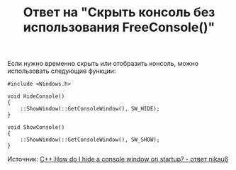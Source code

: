 ﻿---
title: "Ответ на \"Скрыть консоль без использования FreeConsole()\""
se.owner.user_id: 240512
se.owner.display_name: "MSDN.WhiteKnight"
se.owner.link: "https://ru.stackoverflow.com/users/240512/msdn-whiteknight"
se.answer_id: 864465
se.question_id: 860210
se.post_type: answer
se.is_accepted: False
---
<p>Если нужно временно скрыть или отобразить консоль, можно использовать следующие функции:</p>

<pre><code>#include &lt;Windows.h&gt;

void HideConsole()
{
    ::ShowWindow(::GetConsoleWindow(), SW_HIDE);
}

void ShowConsole()
{
    ::ShowWindow(::GetConsoleWindow(), SW_SHOW);
}    
</code></pre>

<p>Источник: <a href="https://stackoverflow.com/a/40430801/8674428">C++ How do I hide a console window on startup? - ответ nikau6</a></p>

